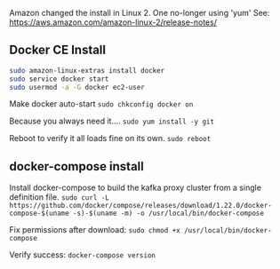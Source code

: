Amazon changed the install in Linux 2. One no-longer using 'yum'
See: https://aws.amazon.com/amazon-linux-2/release-notes/

## Docker CE Install

```sh
sudo amazon-linux-extras install docker
sudo service docker start
sudo usermod -a -G docker ec2-user
```

Make docker auto-start
`sudo chkconfig docker on`

Because you always need it....
`sudo yum install -y git`

Reboot to verify it all loads fine on its own.
`sudo reboot`

## docker-compose install

Install docker-compose to build the kafka proxy cluster from a single definition file.
`sudo curl -L https://github.com/docker/compose/releases/download/1.22.0/docker-compose-$(uname -s)-$(uname -m) -o /usr/local/bin/docker-compose`

Fix permissions after download: 
`sudo chmod +x /usr/local/bin/docker-compose`

Verify success: 
`docker-compose version`
